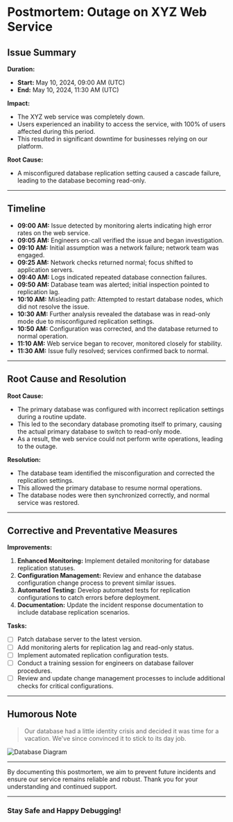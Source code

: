 # Postmortem: Outage on XYZ Web Service

## Issue Summary

**Duration:**  
- **Start:** May 10, 2024, 09:00 AM (UTC)  
- **End:** May 10, 2024, 11:30 AM (UTC)  

**Impact:**  
- The XYZ web service was completely down.
- Users experienced an inability to access the service, with 100% of users affected during this period.
- This resulted in significant downtime for businesses relying on our platform.

**Root Cause:**  
- A misconfigured database replication setting caused a cascade failure, leading to the database becoming read-only.

---

## Timeline

- **09:00 AM:** Issue detected by monitoring alerts indicating high error rates on the web service.
- **09:05 AM:** Engineers on-call verified the issue and began investigation.
- **09:10 AM:** Initial assumption was a network failure; network team was engaged.
- **09:25 AM:** Network checks returned normal; focus shifted to application servers.
- **09:40 AM:** Logs indicated repeated database connection failures.
- **09:50 AM:** Database team was alerted; initial inspection pointed to replication lag.
- **10:10 AM:** Misleading path: Attempted to restart database nodes, which did not resolve the issue.
- **10:30 AM:** Further analysis revealed the database was in read-only mode due to misconfigured replication settings.
- **10:50 AM:** Configuration was corrected, and the database returned to normal operation.
- **11:10 AM:** Web service began to recover, monitored closely for stability.
- **11:30 AM:** Issue fully resolved; services confirmed back to normal.

---

## Root Cause and Resolution

**Root Cause:**  
- The primary database was configured with incorrect replication settings during a routine update. 
- This led to the secondary database promoting itself to primary, causing the actual primary database to switch to read-only mode. 
- As a result, the web service could not perform write operations, leading to the outage.

**Resolution:**  
- The database team identified the misconfiguration and corrected the replication settings. 
- This allowed the primary database to resume normal operations. 
- The database nodes were then synchronized correctly, and normal service was restored.

---

## Corrective and Preventative Measures

**Improvements:**  
1. **Enhanced Monitoring:** Implement detailed monitoring for database replication statuses.
2. **Configuration Management:** Review and enhance the database configuration change process to prevent similar issues.
3. **Automated Testing:** Develop automated tests for replication configurations to catch errors before deployment.
4. **Documentation:** Update the incident response documentation to include database replication scenarios.

**Tasks:**  
- [ ] Patch database server to the latest version.
- [ ] Add monitoring alerts for replication lag and read-only status.
- [ ] Implement automated replication configuration tests.
- [ ] Conduct a training session for engineers on database failover procedures.
- [ ] Review and update change management processes to include additional checks for critical configurations.

---

## Humorous Note

> Our database had a little identity crisis and decided it was time for a vacation. We've since convinced it to stick to its day job.

![Database Diagram](https://dummyimage.com/600x400/000/fff&text=Database+Replication)

---

By documenting this postmortem, we aim to prevent future incidents and ensure our service remains reliable and robust. Thank you for your understanding and continued support.

---

### Stay Safe and Happy Debugging!

